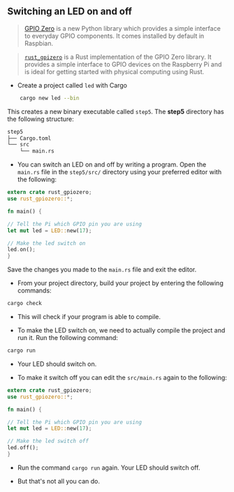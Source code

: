 ## Switching an LED on and off

> [GPIO Zero](https://gpiozero.readthedocs.io/) is a new Python library which provides a simple interface to everyday GPIO components. It comes installed by default in Raspbian.

> [`rust_gpizero`](https://docs.rs/rust_gpiozero/0.1.0/rust_gpiozero/) is a Rust implementation of the GPIO Zero library. It provides a simple interface to GPIO devices on the Raspberry Pi and is ideal for getting started with physical computing using Rust.

+ Create a project called `led` with Cargo

```bash
    cargo new led --bin
```
This creates a new binary executable called `step5`.
The __step5__ directory has the following structure:

```bash
step5
├── Cargo.toml
└── src
    └── main.rs    

```

<!-- <div>
<asciinema-player src="asciinemas/185959.json" cols="81" rows="20"></asciinema-player>
</div> -->

+ You can switch an LED on and off by writing a program. Open the `main.rs` file in the `step5/src/` directory using your preferred editor with the following: 


``` rust
extern crate rust_gpiozero;
use rust_gpiozero::*;

fn main() {

// Tell the Pi which GPIO pin you are using
let mut led = LED::new(17);

// Make the led switch on
led.on();
}
```

Save the changes you made to the `main.rs` file and exit the editor.

+ From your project directory, build your project by entering the following commands:

``` bash
cargo check
```
+ This will check if your program is able to compile.

+ To make the LED switch on, we need to actually compile the project and run it. Run the following command:

``` bash
cargo run
```
+ Your LED should switch on.

+ To make it switch off you can edit the `src/main.rs` again to the following:

``` rust
extern crate rust_gpiozero;
use rust_gpiozero::*;

fn main() {

// Tell the Pi which GPIO pin you are using
let mut led = LED::new(17);

// Make the led switch off
led.off();
}
```
+ Run the command `cargo run` again. Your LED should switch off.

+ But that's not all you can do.
